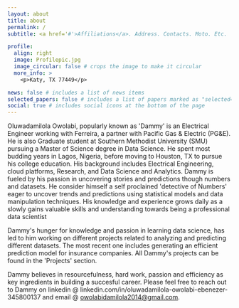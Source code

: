 ```yaml
---
layout: about
title: about
permalink: /
subtitle: <a href='#'>Affiliations</a>. Address. Contacts. Moto. Etc.

profile:
  align: right
  image: Profilepic.jpg
  image_circular: false # crops the image to make it circular
  more_info: >
    <p>Katy, TX 77449</p>

news: false # includes a list of news items
selected_papers: false # includes a list of papers marked as "selected={true}"
social: true # includes social icons at the bottom of the page
---
```


Oluwadamilola Owolabi, popularly known as 'Dammy' is an Electrical Engineer working with Ferreira, a partner with Pacific Gas & Electric (PG&E). He is also Graduate student at Southern Methodist University (SMU) pursuing a Master of Science degree in Data Science.  He spent most budding years in Lagos, Nigeria, before moving to Houston, TX to pursue his college education. His background includes Electrical Engineering, cloud platforms, Research, and Data Science and Analytics. Dammy is fueled by his passion in uncovering stories and predictions though numbers and datasets. He consider himself a self proclained 'detective of Numbers' eager to uncover trends and predictions using statistical models and data manipulation techniques. His knowledge and experience grows daily as a slowly gains valuable skills and understanding towards being a professional data scientist

Dammy's hunger for knowledge and passion in learning data science, has led to him working on different projects related to analyzing and predicting different datasets. The most recent one includes generating an efficient prediction model for insurance companies. All Dammy's projects can be found in the 'Projects' section.

Dammy believes in resourcefulness, hard work, passion and efficiency as key ingredients in building a succesful career. Please feel free to reach out to Dammy on linkedin @ linkedin.com/in/oluwadamilola-owolabi-ebenezer-345800137 and email @ owolabidamilola2014@gmail.com.
